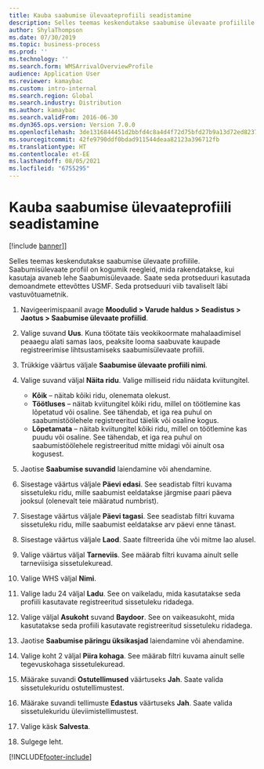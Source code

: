 ```yaml
---
title: Kauba saabumise ülevaateprofiili seadistamine
description: Selles teemas keskendutakse saabumise ülevaate profiilile.
author: ShylaThompson
ms.date: 07/30/2019
ms.topic: business-process
ms.prod: ''
ms.technology: ''
ms.search.form: WMSArrivalOverviewProfile
audience: Application User
ms.reviewer: kamaybac
ms.custom: intro-internal
ms.search.region: Global
ms.search.industry: Distribution
ms.author: kamaybac
ms.search.validFrom: 2016-06-30
ms.dyn365.ops.version: Version 7.0.0
ms.openlocfilehash: 3de1316844451d2bbfd4c8a4d4f72d75bfd27b9a13d72ed8237e0e8066147add
ms.sourcegitcommit: 42fe9790ddf0bdad911544deaa82123a396712fb
ms.translationtype: HT
ms.contentlocale: et-EE
ms.lasthandoff: 08/05/2021
ms.locfileid: "6755295"
---
```

# <a name="set-up-an-item-arrival-overview-profile"></a>Kauba saabumise ülevaateprofiili seadistamine

[!include [banner](../../includes/banner.md)]]

Selles teemas keskendutakse saabumise ülevaate profiilile. Saabumisülevaate profiil on kogumik reegleid, mida rakendatakse, kui kasutaja avaneb lehe Saabumisülevaade. Saate seda protseduuri kasutada demoandmete ettevõttes USMF. Seda protseduuri viib tavaliselt läbi vastuvõtuametnik.

1. Navigeerimispaanil avage **Moodulid > Varude haldus > Seadistus > Jaotus > Saabumise ülevaate profiilid**.
2. Valige suvand **Uus**. Kuna töötate täis veokikoormate mahalaadimisel peaaegu alati samas laos, peaksite looma saabuvate kaupade registreerimise lihtsustamiseks saabumisülevaate profiili.  
3. Trükkige väärtus väljale **Saabumise ülevaate profiili nimi**.
4. Valige suvand väljal **Näita ridu**. Valige milliseid ridu näidata kviitungitel.  

    - **Kõik** – näitab kõiki ridu, olenemata olekust.   
    - **Töötluses** – näitab kviitungitel kõiki ridu, millel on töötlemine kas lõpetatud või osaline. See tähendab, et iga rea puhul on saabumistöölehele registreeritud täielik või osaline kogus.   
    - **Lõpetamata** – näitab kviitungitel kõiki ridu, millel on töötlemine kas puudu või osaline. See tähendab, et iga rea puhul on saabumistöölehele registreeritud mitte midagi või ainult osa kogusest.  

5. Jaotise **Saabumise suvandid** laiendamine või ahendamine.
6. Sisestage väärtus väljale **Päevi edasi**. See seadistab filtri kuvama sissetuleku ridu, mille saabumist eeldatakse järgmise paari päeva jooksul (olenevalt teie määratud numbrist).  
7. Sisestage väärtus väljale **Päevi tagasi**. See seadistab filtri kuvama sissetuleku ridu, mille saabumist eeldatakse arv päevi enne tänast.  
8. Sisestage väärtus väljale **Laod**. Saate filtreerida ühe või mitme lao alusel.  
9. Valige väärtus väljal **Tarneviis**. See määrab filtri kuvama ainult selle tarneviisiga sissetulekuread.  
10. Valige WHS väljal **Nimi**.
11. Valige ladu 24 väljal **Ladu**. See on vaikeladu, mida kasutatakse seda profiili kasutavate registreeritud sissetuleku ridadega.  
12. Valige väljal **Asukoht** suvand **Baydoor**. See on vaikeasukoht, mida kasutatakse seda profiili kasutavate registreeritud sissetuleku ridadega.  
13. Jaotise **Saabumise päringu üksikasjad** laiendamine või ahendamine.
14. Valige koht 2 väljal **Piira kohaga**. See määrab filtri kuvama ainult selle tegevuskohaga sissetulekuread.  
15. Määrake suvandi **Ostutellimused** väärtuseks **Jah**. Saate valida sissetulekuridu ostutellimustest.  
16. Määrake suvandi tellimuste **Edastus** väärtuseks **Jah**. Saate valida sissetulekuridu üleviimistellimustest.  
17. Valige käsk **Salvesta**.
18. Sulgege leht.



[!INCLUDE[footer-include](../../../includes/footer-banner.md)]